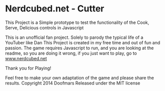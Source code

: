 Nerdcubed.net - Cutter
=========================

This Project is a Simple prototype to test the functionality of the Cook, Serve, Delicious controls in Javascript

This is an unofficial fan project. Solely to parody the typical life of a YouTuber like Dan
This Project is created in my free time and out of fun and passion.
The game requires Javascript to run, and you are looking at the readme, 
so you are doing it wrong, if you just want to play, go to www.nerdcubed.net

Thank you for Playing!

Feel free to make your own adaptation of the game and please share the results.
Copyright 2014 Doofmars
Released under the MIT license